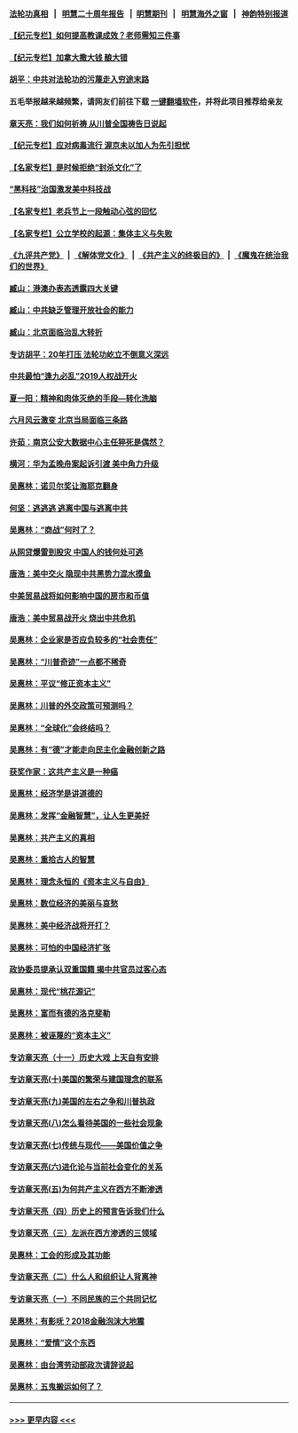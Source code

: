 #### [法轮功真相](https://github.com/gfw-breaker/truth/blob/master/README.md?t=0) &nbsp;&nbsp;|&nbsp;&nbsp; [明慧二十周年报告](https://github.com/gfw-breaker/mh-reports/blob/master/README.md?t=0) &nbsp;&nbsp;|&nbsp;&nbsp;[明慧期刊](https://github.com/gfw-breaker/mh-qikan) &nbsp;&nbsp;|&nbsp;&nbsp; [明慧海外之窗](https://github.com/gfw-breaker/mh-news/blob/master/README.md?t=0) &nbsp;&nbsp;|&nbsp;&nbsp; [神韵特别报道](https://github.com/gfw-breaker/mh-news/blob/master/shenyun.md?t=0)
#### [【纪元专栏】如何提高教课成效？老师需知三件事](../pages/nsc423/n12417848.md?t=07010852) 
#### [【纪元专栏】加拿大撒大钱 酿大错](../pages/nsc423/n12406564.md?t=07010852) 
#### [胡平：中共对法轮功的污蔑走入穷途末路](../pages/nsc423/n12266737.md?t=07010852) 
#### 五毛举报越来越频繁，请网友们前往下载 [一键翻墙软件](https://github.com/gfw-breaker/ssr-accounts)，并将此项目推荐给亲友
#### [章天亮：我们如何祈祷 从川普全国祷告日说起](../pages/nsc423/n11944627.md?t=07010852) 
#### [【纪元专栏】应对病毒流行 渥京未以加人为先引担忧](../pages/nsc423/n11875714.md?t=07010852) 
#### [【名家专栏】是时候拒绝“封杀文化”了](../pages/nsc423/n11814093.md?t=07010852) 
#### [“黑科技”治国激发美中科技战](../pages/nsc423/n11638056.md?t=07010852) 
#### [【名家专栏】老兵节上一段触动心弦的回忆](../pages/nsc423/n11646016.md?t=07010852) 
#### [【名家专栏】公立学校的起源：集体主义与失败](../pages/nsc423/n11601833.md?t=07010852) 
#### [《九评共产党》](https://github.com/begood0513/9ping.md/blob/master/README.md) &nbsp;|&nbsp; [《解体党文化》](../../../../jtdwh.md/blob/master/README.md)  &nbsp;|&nbsp; [《共产主义的终极目的》](../../../../gczydzjmd.md/blob/master/README.md) &nbsp;|&nbsp; [《魔鬼在统治我们的世界》](../../../../mgztzwmdsj.md/blob/master/README.md) 
#### [臧山：港澳办表态透露四大关键](../pages/nsc423/n11421628.md?t=07010852) 
#### [臧山：中共缺乏管理开放社会的能力](../pages/nsc423/n11407457.md?t=07010852) 
#### [臧山：北京面临治乱大转折](../pages/nsc423/n11406895.md?t=07010852) 
#### [专访胡平：20年打压 法轮功屹立不倒意义深远](../pages/nsc423/n11398800.md?t=07010852) 
#### [中共最怕“逢九必乱”2019人权战开火](../pages/nsc423/n11385248.md?t=07010852) 
#### [夏一阳：精神和肉体灭绝的手段—转化洗脑](../pages/nsc423/n11368250.md?t=07010852) 
#### [六月风云激变 北京当局面临三条路](../pages/nsc423/n11313668.md?t=07010852) 
#### [许茹：南京公安大数据中心主任猝死是偶然？](../pages/nsc423/n11064744.md?t=07010852) 
#### [横河：华为孟晚舟案起诉引渡 美中角力升级](../pages/nsc423/n11027230.md?t=07010852) 
#### [吴惠林：诺贝尔奖让海耶克翻身](../pages/nsc423/n10890049.md?t=07010852) 
#### [何坚：逃逃逃 逃离中国与逃离中共](../pages/nsc423/n10592891.md?t=07010852) 
#### [吴惠林：“商战”何时了？](../pages/nsc423/n10573558.md?t=07010852) 
#### [从网贷爆雷到股灾 中国人的钱何处可逃](../pages/nsc423/n10572800.md?t=07010852) 
#### [唐浩：美中交火 隐现中共黑势力混水摸鱼](../pages/nsc423/n10544040.md?t=07010852) 
#### [中美贸易战将如何影响中国的房市和币值](../pages/nsc423/n10543697.md?t=07010852) 
#### [唐浩：美中贸易战开火 烧出中共危机](../pages/nsc423/n10540126.md?t=07010852) 
#### [吴惠林：企业家是否应负较多的“社会责任”](../pages/nsc423/n10535022.md?t=07010852) 
#### [吴惠林：“川普奇迹”一点都不稀奇](../pages/nsc423/n10512808.md?t=07010852) 
#### [吴惠林：平议“修正资本主义”](../pages/nsc423/n10495724.md?t=07010852) 
#### [吴惠林：川普的外交政策可预测吗？](../pages/nsc423/n10462387.md?t=07010852) 
#### [吴惠林：“全球化”会终结吗？](../pages/nsc423/n10452838.md?t=07010852) 
#### [吴惠林：有“德”才能走向民主化金融创新之路](../pages/nsc423/n10432292.md?t=07010852) 
#### [获奖作家：这共产主义是一种癌](../pages/nsc423/n10431541.md?t=07010852) 
#### [吴惠林：经济学是讲道德的](../pages/nsc423/n10398014.md?t=07010852) 
#### [吴惠林：发挥“金融智慧”，让人生更美好](../pages/nsc423/n10375019.md?t=07010852) 
#### [吴惠林：共产主义的真相](../pages/nsc423/n10351394.md?t=07010852) 
#### [吴惠林：重拾古人的智慧](../pages/nsc423/n10337691.md?t=07010852) 
#### [吴惠林：理念永恒的《资本主义与自由》](../pages/nsc423/n10316274.md?t=07010852) 
#### [吴惠林：数位经济的美丽与哀愁](../pages/nsc423/n10292946.md?t=07010852) 
#### [吴惠林：美中经济战将开打？](../pages/nsc423/n10258825.md?t=07010852) 
#### [吴惠林：可怕的中国经济扩张](../pages/nsc423/n10219147.md?t=07010852) 
#### [政协委员提承认双重国籍 揭中共官员过客心态](../pages/nsc423/n10208809.md?t=07010852) 
#### [吴惠林：现代“桃花源记”](../pages/nsc423/n10185234.md?t=07010852) 
#### [吴惠林：富而有德的洛克斐勒](../pages/nsc423/n10142264.md?t=07010852) 
#### [吴惠林：被诬蔑的“资本主义”](../pages/nsc423/n10124816.md?t=07010852) 
#### [专访章天亮（十一）历史大戏 上天自有安排](../pages/nsc423/n10094905.md?t=07010852) 
#### [专访章天亮(十)美国的繁荣与建国理念的联系](../pages/nsc423/n10094899.md?t=07010852) 
#### [专访章天亮(九)美国的左右之争和川普执政](../pages/nsc423/n10094889.md?t=07010852) 
#### [专访章天亮(八)怎么看待美国的一些社会现象](../pages/nsc423/n10094857.md?t=07010852) 
#### [专访章天亮(七)传统与现代——美国价值之争](../pages/nsc423/n10093140.md?t=07010852) 
#### [专访章天亮(六)进化论与当前社会变化的关系](../pages/nsc423/n10092036.md?t=07010852) 
#### [专访章天亮(五)为何共产主义在西方不断渗透](../pages/nsc423/n10083620.md?t=07010852) 
#### [专访章天亮（四）历史上的预言告诉我们什么](../pages/nsc423/n10083606.md?t=07010852) 
#### [专访章天亮（三）左派在西方渗透的三领域](../pages/nsc423/n10081115.md?t=07010852) 
#### [吴惠林：工会的形成及其功能](../pages/nsc423/n10080633.md?t=07010852) 
#### [专访章天亮（二）什么人和组织让人背离神](../pages/nsc423/n10076637.md?t=07010852) 
#### [专访章天亮（一）不同民族的三个共同记忆](../pages/nsc423/n10074188.md?t=07010852) 
#### [吴惠林：有影呒？2018金融泡沫大地震](../pages/nsc423/n10040534.md?t=07010852) 
#### [吴惠林：“爱情”这个东西](../pages/nsc423/n10019423.md?t=07010852) 
#### [吴惠林：由台湾劳动部政次请辞说起](../pages/nsc423/n9979679.md?t=07010852) 
#### [吴惠林：五鬼搬运如何了？](../pages/nsc423/n9925338.md?t=07010852) 

----
#### [ >>> 更早内容 <<< ](../indexes/nsc423-earlier.md)
